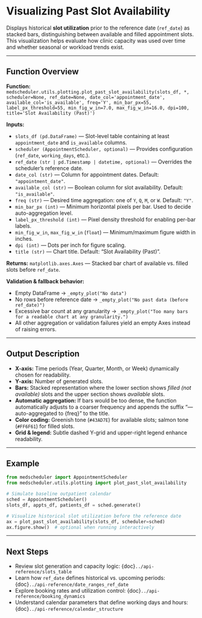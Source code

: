 # Visualizing Past Slot Availability

Displays historical **slot utilization** prior to the reference date (`ref_date`) as stacked bars, distinguishing between available and filled appointment slots. This visualization helps evaluate how clinic capacity was used over time and whether seasonal or workload trends exist.

---

## Function Overview
**Function:** `medscheduler.utils.plotting.plot_past_slot_availability(slots_df, *, scheduler=None, ref_date=None, date_col='appointment_date', available_col='is_available', freq='Y', min_bar_px=55, label_px_threshold=55, min_fig_w_in=7.0, max_fig_w_in=16.0, dpi=100, title='Slot Availability (Past)')`

**Inputs:**
- `slots_df (pd.DataFrame)` — Slot-level table containing at least `appointment_date` and `is_available` columns.
- `scheduler (AppointmentScheduler, optional)` — Provides configuration (`ref_date`, `working_days`, etc.).
- `ref_date (str | pd.Timestamp | datetime, optional)` — Overrides the scheduler’s reference date.
- `date_col (str)` — Column for appointment dates. Default: `"appointment_date"`.
- `available_col (str)` — Boolean column for slot availability. Default: `"is_available"`.
- `freq (str)` — Desired time aggregation: one of `Y`, `Q`, `M`, or `W`. Default: `"Y"`.
- `min_bar_px (int)` — Minimum horizontal pixels per bar. Used to decide auto-aggregation level.
- `label_px_threshold (int)` — Pixel density threshold for enabling per-bar labels.
- `min_fig_w_in`, `max_fig_w_in` (`float`) — Minimum/maximum figure width in inches.
- `dpi (int)` — Dots per inch for figure scaling.
- `title (str)` — Chart title. Default: “Slot Availability (Past)”.

**Returns:** `matplotlib.axes.Axes` — Stacked bar chart of available vs. filled slots before `ref_date`.

**Validation & fallback behavior:**
- Empty DataFrame → `_empty_plot("No data")`
- No rows before reference date → `_empty_plot("No past data (before ref_date)")`
- Excessive bar count at any granularity → `_empty_plot("Too many bars for a readable chart at any granularity.")`
- All other aggregation or validation failures yield an empty Axes instead of raising errors.

---

## Output Description
- **X-axis:** Time periods (Year, Quarter, Month, or Week) dynamically chosen for readability.  
- **Y-axis:** Number of generated slots.
- **Bars:** Stacked representation where the lower section shows *filled (not available)* slots and the upper section shows *available* slots.
- **Automatic aggregation:** If bars would be too dense, the function automatically adjusts to a coarser frequency and appends the suffix “— auto-aggregated to {freq}” to the title.
- **Color coding:** Greenish tone (`#43AD7E`) for available slots; salmon tone (`#FF6F61`) for filled slots.
- **Grid & legend:** Subtle dashed Y-grid and upper-right legend enhance readability.

---

## Example
```python
from medscheduler import AppointmentScheduler
from medscheduler.utils.plotting import plot_past_slot_availability

# Simulate baseline outpatient calendar
sched = AppointmentScheduler()
slots_df, appts_df, patients_df = sched.generate()

# Visualize historical slot utilization before the reference date
ax = plot_past_slot_availability(slots_df, scheduler=sched)
ax.figure.show()  # optional when running interactively
```

---

## Next Steps
- Review slot generation and capacity logic: {doc}`../api-reference/slots_table`
- Learn how `ref_date` defines historical vs. upcoming periods: {doc}`../api-reference/date_ranges_ref_date`
- Explore booking rates and utilization control: {doc}`../api-reference/booking_dynamics`
- Understand calendar parameters that define working days and hours: {doc}`../api-reference/calendar_structure`

